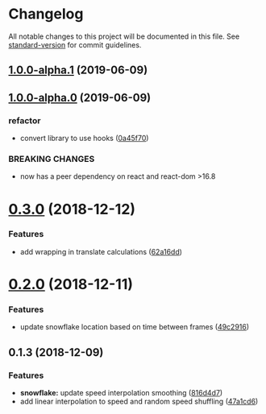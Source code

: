 # Changelog

All notable changes to this project will be documented in this file. See [standard-version](https://github.com/conventional-changelog/standard-version) for commit guidelines.

## [1.0.0-alpha.1](https://github.com/cahilfoley/snowfall/compare/v1.0.0-alpha.0...v1.0.0-alpha.1) (2019-06-09)



## [1.0.0-alpha.0](https://github.com/cahilfoley/snowfall/compare/v0.3.0...v1.0.0-alpha.0) (2019-06-09)


### refactor

* convert library to use hooks ([0a45f70](https://github.com/cahilfoley/snowfall/commit/0a45f70))


### BREAKING CHANGES

* now has a peer dependency on react and react-dom >16.8



<a name="0.3.0"></a>
# [0.3.0](https://github.com/cahilfoley/snowfall/compare/v0.2.0...v0.3.0) (2018-12-12)


### Features

* add wrapping in translate calculations ([62a16dd](https://github.com/cahilfoley/snowfall/commit/62a16dd))



<a name="0.2.0"></a>
# [0.2.0](https://github.com/cahilfoley/snowfall/compare/v0.1.3...v0.2.0) (2018-12-11)


### Features

* update snowflake location based on time between frames ([49c2916](https://github.com/cahilfoley/snowfall/commit/49c2916))



<a name="0.1.3"></a>
## 0.1.3 (2018-12-09)


### Features

* **snowflake:** update speed interpolation smoothing ([816d4d7](https://github.com/cahilfoley/snowfall/commit/816d4d7))
* add linear interpolation to speed and random speed shuffling ([47a1cd6](https://github.com/cahilfoley/snowfall/commit/47a1cd6))
